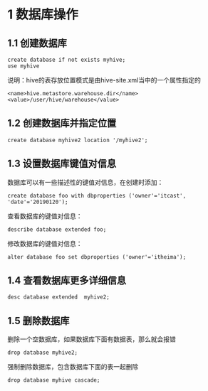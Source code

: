 # 1 数据库操作

## 1.1 创建数据库
``` 
create database if not exists myhive;
use myhive
```
说明：hive的表存放位置模式是由hive-site.xml当中的一个属性指定的
``` 
<name>hive.metastore.warehouse.dir</name>
<value>/user/hive/warehouse</value>
```

## 1.2 创建数据库并指定位置
``` 
create database myhive2 location '/myhive2';
```

## 1.3 设置数据库键值对信息
数据库可以有一些描述性的键值对信息，在创建时添加：
``` 
create database foo with dbproperties ('owner'='itcast', 'date'='20190120');
```

查看数据库的键值对信息：
``` 
describe database extended foo;
```

修改数据库的键值对信息：
``` 
alter database foo set dbproperties ('owner'='itheima');
```

## 1.4 查看数据库更多详细信息
``` 
desc database extended	myhive2;
```

## 1.5 删除数据库
删除一个空数据库，如果数据库下面有数据表，那么就会报错
``` 
drop database myhive2;
```

强制删除数据库，包含数据库下面的表一起删除
``` 
drop database myhive cascade;
```
